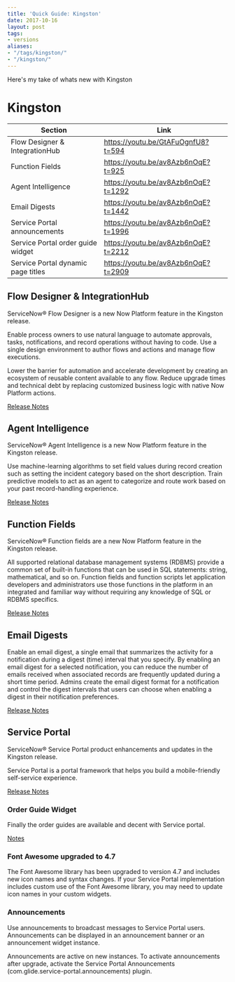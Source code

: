 ```yaml
---
title: 'Quick Guide: Kingston'
date: 2017-10-16
layout: post
tags:
- versions
aliases:
- "/tags/kingston/"
- "/kingston/"
---
```

Here's my take of whats new with Kingston

<!--more-->

# Kingston

| Section | Link |
| ---------------------------------- | ----------------------------------- |
| Flow Designer & IntegrationHub     | https://youtu.be/GtAFuOgnfU8?t=594  |
| Function Fields                    | https://youtu.be/av8Azb6nOqE?t=925  |
| Agent Intelligence                 | https://youtu.be/av8Azb6nOqE?t=1292 |
| Email Digests                      | https://youtu.be/av8Azb6nOqE?t=1442 |
| Service Portal announcements       | https://youtu.be/av8Azb6nOqE?t=1996 |
| Service Portal order guide widget  | https://youtu.be/av8Azb6nOqE?t=2212 |
| Service Portal dynamic page titles | https://youtu.be/av8Azb6nOqE?t=2909 |

## Flow Designer & IntegrationHub

ServiceNow® Flow Designer is a new Now Platform feature in the Kingston release.

Enable process owners to use natural language to automate approvals, tasks, notifications, and record operations without having to code. Use a single design environment to author flows and actions and manage flow executions.

Lower the barrier for automation and accelerate development by creating an ecosystem of reusable content available to any flow. Reduce upgrade times and technical debt by replacing customized business logic with native Now Platform actions.

[Release Notes](https://docs.servicenow.com/bundle/kingston-release-notes/page/release-notes/servicenow-platform/flow-designer-rn.html)

## Agent Intelligence

ServiceNow® Agent Intelligence is a new Now Platform feature in the Kingston release.

Use machine-learning algorithms to set field values during record creation such as setting the incident category based on the short description. Train predictive models to act as an agent to categorize and route work based on your past record-handling experience.

[Release Notes](https://docs.servicenow.com/bundle/kingston-release-notes/page/release-notes/servicenow-platform/agent-intelligence-rn.html)

## Function Fields

ServiceNow® Function fields are a new Now Platform feature in the Kingston release.

All supported relational database management systems (RDBMS) provide a common set of built-in functions that can be used in SQL statements: string, mathematical, and so on. Function fields and function scripts let application developers and administrators use those functions in the platform in an integrated and familiar way without requiring any knowledge of SQL or RDBMS specifics.

[Release Notes](https://docs.servicenow.com/bundle/kingston-release-notes/page/release-notes/servicenow-platform/platform-support-functions-rn.html)

## Email Digests

Enable an email digest, a single email that summarizes the activity for a notification during a digest (time) interval that you specify. By enabling an email digest for a selected notification, you can reduce the number of emails received when associated records are frequently updated during a short time period. Admins create the email digest format for a notification and control the digest intervals that users can choose when enabling a digest in their notification preferences.

[Release Notes](https://docs.servicenow.com/bundle/kingston-release-notes/page/release-notes/servicenow-platform/notifications-rn.html)

## Service Portal

ServiceNow® Service Portal product enhancements and updates in the Kingston release.

Service Portal is a portal framework that helps you build a mobile-friendly self-service experience.

[Release Notes](https://docs.servicenow.com/bundle/kingston-release-notes/page/release-notes/servicenow-platform/service-portal-rn.html)

### Order Guide Widget

Finally the order guides are available and decent with Service portal.

[Notes](https://docs.servicenow.com/bundle/kingston-servicenow-platform/page/build/service-portal/concept/sc-order-guide-widget.html)

### Font Awesome upgraded to 4.7

The Font Awesome library has been upgraded to version 4.7 and includes new icon names and syntax changes. If your Service Portal implementation includes custom use of the Font Awesome library, you may need to update icon names in your custom widgets.

### Announcements

Use announcements to broadcast messages to Service Portal users. Announcements can be displayed in an announcement banner or an announcement widget instance.

Announcements are active on new instances. To activate announcements after upgrade, activate the Service Portal Announcements (com.glide.service-portal.announcements) plugin.